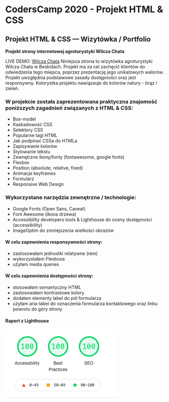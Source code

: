 # CodersCamp 2020 - Projekt HTML & CSS

## Projekt HTML & CSS — Wizytówka / Portfolio

**Projekt strony internetowej agroturystyki Wilcza Chata** 

LIVE DEMO: [Wilcza Chata](https://ulawilk.github.io/CodersCamp2020.Project.HTML-CSS.BusinessCard/)
Niniejsza strona to wizytówka agroturystyki Wilcza Chata w Beskidach. Projekt ma za cel zachęcić klientów do odwiedzenia tego miejsca, poprzez prezentację jego unikatowych walorów. Projekt uwzględnia podstawowe zasady dostępności oraz jest responsywny.
Kolorystka projektu nawiązauje do kolorów natury - brąz i zieleń.

### W projekcie została zaprezentowana praktyczna znajomość poniższych zagadnień związanych z HTML & CSS:
- Box-model
- Kaskadowość CSS
- Selektory CSS
- Popularne tagi HTML
- Jak podpinać CSSa do HTMLa
- Zapisywanie kolorów
- Stylowanie tekstu
- Zewnętrzne ikony/fonty (fontawesome, google fonts)
- Flexbox
- Position (absolute, relative, fixed)
- Animacje keyframes
- Formularz
- Responsive Web Design

### Wykorzystane narzędzia zewnętrzne / technologie:
- Google Fonts (Open Sans, Caveat)
- Font Awesome (ikona drzewa)
- Accessibility developers tools & Lighthouse do oceny dostępności (accessibility)
- ImageOptim do zmniejszenia wielkości obrazów

#### W celu zapewnienia responsywności strony:
- zastosowałam jednostki relatywne (rem)
- wykorzystałam Flexboxa
- użyłam media queries

#### W celu zapewnienia dostępności strony:
- stosowałam semantyczny HTML
- zastosowałam kontrastowe kolory
- dodałam elementy label do pól formularza
- użyłam aria-label do oznaczenia formularza kontaktowego oraz linku powrotu do góry strony

#### Raport z Lighthouse
![Lighthouse Report](LightHouseReport.png "Raport z Lightouse")
